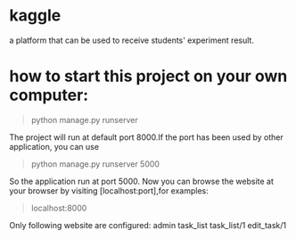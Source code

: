 # kaggle
a platform that can be used to receive students' experiment result.
# how to start this project on your own computer:
> python manage.py runserver

The project will run at default port 8000.If the port has been used by other application, you can use
> python manage.py runserver 5000

So the application run at port 5000.
Now you can browse the website at your browser by visiting [localhost:port],for examples:
> localhost:8000

Only following website are configured:
admin
task_list
task_list/1
edit_task/1
